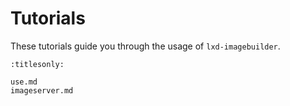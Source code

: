 # Tutorials

These tutorials guide you through the usage of `lxd-imagebuilder`.

```{toctree}
:titlesonly:

use.md
imageserver.md
```

